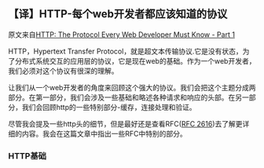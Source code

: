 【译】HTTP-每个web开发者都应该知道的协议
-----------

原文来自[HTTP: The Protocol Every Web Developer Must Know - Part 1][1]

HTTP，Hypertext Transfer Protocol，就是超文本传输协议.它是没有状态，为了分布式系统交互的应用层的协议，它是现在web的基础。作为一个web开发者，我们必须对这个协议有很深的理解。

让我们从一个web开发者的角度来回顾这个强大的协议。我们会把这个主题分成两部分。在第一部分，我们会涉及一些基础和略述各种请求和响应的头部。在另一部分，我们会回顾http的一些特别部分-缓存，连接处理和验证。

尽管我会提及一些http头的细节，但是最好还是查看RFC([RFC 2616][2])去了解更详细的内容。我会在这篇文章中指出一些RFC中特别的部分。

### HTTP基础


[1]:http://code.tutsplus.com/tutorials/http-the-protocol-every-web-developer-must-know-part-1--net-31177
[2]:http://www.w3.org/Protocols/rfc2616/rfc2616